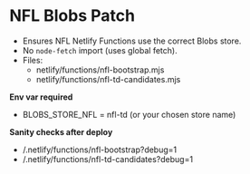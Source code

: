 # NFL Blobs Patch
- Ensures NFL Netlify Functions use the correct Blobs store.
- No `node-fetch` import (uses global fetch).
- Files:
  - netlify/functions/nfl-bootstrap.mjs
  - netlify/functions/nfl-td-candidates.mjs

**Env var required**
- BLOBS_STORE_NFL = nfl-td  (or your chosen store name)

**Sanity checks after deploy**
- /.netlify/functions/nfl-bootstrap?debug=1
- /.netlify/functions/nfl-td-candidates?debug=1
